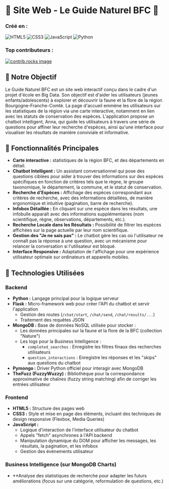 # 🌳 Site Web - Le Guide Naturel BFC 🌳


### Créé en :
![HTML5](https://img.shields.io/badge/html5-%23E34F26.svg?style=for-the-badge&logo=html5&logoColor=white)
![CSS3](https://img.shields.io/badge/css3-%231572B6.svg?style=for-the-badge&logo=css3&logoColor=white)
![JavaScript](https://img.shields.io/badge/javascript-%23323330.svg?style=for-the-badge&logo=javascript&logoColor=%23F7DF1E)
![Python](https://img.shields.io/badge/python-3670A0?style=for-the-badge&logo=python&logoColor=ffdd54)

### Top contributeurs :
<a href="https://github.com/maevarmmj/guide_naturel_bfc/graphs/contributors
"><img src="https://contrib.rocks/image?repo=maevarmmj/guide_naturel_bfc" alt="contrib.rocks image" />
</a>



## 🌿 Notre Objectif

Le Guide Naturel BFC est un site web interactif conçu dans le cadre d'un projet d'école en Big Data. Son objectif est d'aider les utilisateurs (jeunes enfants/adolescents) à explorer et découvrir la faune et la flore de la région Bourgogne-Franche-Comté. La page d'accueil emmène les utilisateurs sur les statistiques de la région via une carte interactive, notamment en lien avec les statuts de conservation des espèces. L'application propose un chatbot intelligent, Anna, qui guide les utilisateurs à travers une série de questions pour affiner leur recherche d'espèces, ainsi qu'une interface pour visualiser les résultats de manière conviviale et informative. 


## 🌿 Fonctionnalités Principales

*   **Carte interactive :** statistiques de la région BFC, et des départements en détail.
*   **Chatbot Intelligent :** Un assistant conversationnel qui pose des questions ciblées pour aider à trouver des informations sur des espèces spécifiques en fonction de critères tels que le règne, le groupe taxonomique, le département, la commune, et le statut de conservation.
*   **Recherche d'Espèces :** Affichage des espèces correspondant aux critères de recherche, avec des informations détaillées, de manière ergonomique et intuitive (pagination, barre de recherche).
*   **Infobox Détaillée :** En cliquant sur une espèce dans les résultats, une infobulle apparaît avec des informations supplémentaires (nom scientifique, règne, observations, départements, etc.).
*   **Recherche Locale dans les Résultats :** Possibilité de filtrer les espèces affichées sur la page actuelle par leur nom scientifique.
*   **Gestion des "Je ne sais pas" :** Le chatbot gère les cas où l'utilisateur ne connaît pas la réponse à une question, avec un mécanisme pour relancer la conversation si l'utilisateur est bloqué.
*   **Interface Responsive :** Adaptation de l'affichage pour une expérience utilisateur optimale sur ordinateurs et appareils mobiles.

## 🌿 Technologies Utilisées

### Backend
*   **Python :** Langage principal pour la logique serveur
*   **Flask :** Micro-framework web pour créer l'API du chatbot et servir l'application
    *   Gestion des routes (`/chat/start`, `/chat/send`, `/chat/results/...`)
    *   Traitement des requêtes JSON
*   **MongoDB :** Base de données NoSQL utilisée pour stocker :
    *   Les données principales sur la faune et la flore de la BFC (collection "Nature")
    *   Les logs pour la Business Intelligence :
        *   `completed_searches` : Enregistre les filtres finaux des recherches utilisateurs
        *   `question_interactions` : Enregistre les réponses et les "skips" aux questions du chatbot
*   **Pymongo :** Driver Python officiel pour interagir avec MongoDB
*   **TheFuzz (FuzzyWuzzy) :** Bibliothèque pour la correspondance approximative de chaînes (fuzzy string matching) afin de corriger les entrées utilisateur

### Frontend
*   **HTML5 :** Structure des pages web
*   **CSS3 :** Style et mise en page des éléments, incluant des techniques de design responsive (Flexbox, Media Queries)
*   **JavaScript :**
    *   Logique d'interaction de l'interface utilisateur du chatbot
    *   Appels "fetch" asynchrones à l'API backend
    *   Manipulation dynamique du DOM pour afficher les messages, les résultats, la pagination, et les infobox
    *   Gestion des événements utilisateur

### Business Intelligence (sur MongoDB Charts)
*   **Analyse des statistiques de recherche pour adapter les futurs améliorations (focus sur une catégorie, reformulation de questions, etc.)
